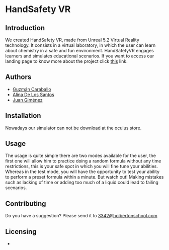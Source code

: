 
# HandSafety VR




## Introduction

We created HandSafety VR, made from Unreal 5.2 Virtual Reality technology. It consists in a virtual laboratory, in which the user can learn about chemistry in a safe and fun environment. HandSafetyVR engages learners and simulates educational scenarios.
If you want to access our landing page to know more about the project click [this](https://handsafetyvr.mailchimpsites.com/) link.

## Authors

* [Guzmán Caraballo](https://www.linkedin.com/in/guzm%C3%A1n-caraballo-1954a4228/)
* [Alina De Los Santos](https://www.linkedin.com/in/alina-de-los-santos-064b19205/)
* [Juan Giménez](https://www.linkedin.com/in/juan-gimenez-381b01214/)


## Installation

Nowadays our simulator can not be download at the oculus store.

## Usage

The usage is quite simple there are two modes available for the user, the first one will allow him to practice doing a random formula  without any  time restrictions,  this is your safe spot in which you will fine tune your abilities. Whereas in the test mode, you will have the opportunity to test your ability to perform a preset formula within a minute. But watch out! Making mistakes such as lacking of time or adding too much of a liquid could lead to failing scenarios.

## Contributing

Do you have a suggestion? Please send it to 3342@holbertonschool.com

## Licensing
-
